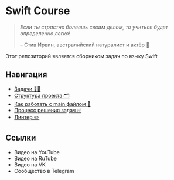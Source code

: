 # Swift Course

>_Если ты страстно болеешь своим делом, то учиться будет определенно легко!_  
>
> – Стив Ирвин, австралийский натуралист и актёр 🐛 

Этот репозиторий является сборником задач по языку Swift

## Навигация
- [Задачи 🧑‍💻](SwiftCourse/Exercises)
- [Структура проекта 🗂️](SwiftCourse/Support/Docs/repo-description.md)
- [Как работать с main файлом 🧸](SwiftCourse/Support/Docs/how-to-use-main-file.md)
- [Процесс решения задач ✅](SwiftCourse/Support/Docs/task-resolve-process.md)
- [Линтер ✏️](SwiftCourse/Support/Docs/linter.md)

## Ссылки
- Видео на YouTube
- Видео на RuTube
- Видео на VK
- Сообщество в Telegram
